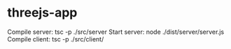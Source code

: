 # threejs-app

Compile server: tsc -p ./src/server
Start server: node ./dist/server/server.js
Compile client: tsc -p ./src/client/
